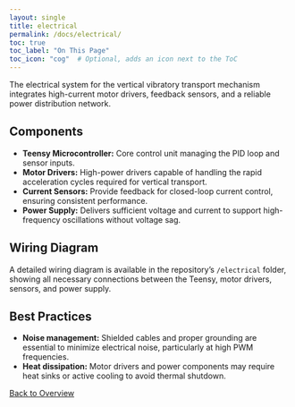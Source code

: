 ```yaml
---
layout: single
title: electrical
permalink: /docs/electrical/
toc: true
toc_label: "On This Page"
toc_icon: "cog"  # Optional, adds an icon next to the ToC
---
```


The electrical system for the vertical vibratory transport mechanism integrates high-current motor drivers, feedback sensors, and a reliable power distribution network.

## Components
- **Teensy Microcontroller:** Core control unit managing the PID loop and sensor inputs.
- **Motor Drivers:** High-power drivers capable of handling the rapid acceleration cycles required for vertical transport.
- **Current Sensors:** Provide feedback for closed-loop current control, ensuring consistent performance.
- **Power Supply:** Delivers sufficient voltage and current to support high-frequency oscillations without voltage sag.

## Wiring Diagram
A detailed wiring diagram is available in the repository’s `/electrical` folder, showing all necessary connections between the Teensy, motor drivers, sensors, and power supply.

## Best Practices
- **Noise management:** Shielded cables and proper grounding are essential to minimize electrical noise, particularly at high PWM frequencies.
- **Heat dissipation:** Motor drivers and power components may require heat sinks or active cooling to avoid thermal shutdown.

[Back to Overview](index.md)
